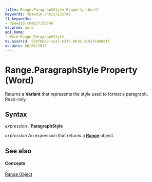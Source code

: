```yaml
---
title: Range.ParagraphStyle Property (Word)
keywords: vbawd10.chm157155749
f1_keywords:
- vbawd10.chm157155749
ms.prod: word
api_name:
- Word.Range.ParagraphStyle
ms.assetid: 55bfbbe2-1e17-e37b-8010-9142fe080e1f
ms.date: 06/08/2017
---
```



# Range.ParagraphStyle Property (Word)

Returns a  **Variant** that represents the style used to format a paragraph. Read-only.


## Syntax

 _expression_ . **ParagraphStyle**

 _expression_ An expression that returns a **[Range](Word.Range.md)** object.


## See also


#### Concepts


[Range Object](Word.Range.md)

